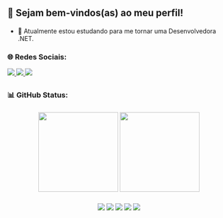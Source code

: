 <h2>🥰 Sejam bem-vindos(as) ao meu perfil!</h2>
<h4></h4>

- 🔭 Atualmente estou estudando para me tornar uma Desenvolvedora .NET. 

<h3>🌐 Redes Sociais: </h3>

<div>
    <a href="mailto:thaisbs1405@gmail.com" target="_blank">
        <img src="https://img.shields.io/badge/Gmail-D14836?style=for-the-badge&logo=gmail&logoColor=white" >
    </a>
    <a href="https://www.linkedin.com/in/thais-barbosa-034719237/" target="_blank">
        <img src="https://img.shields.io/badge/LinkedIn-0077B5?style=for-the-badge&logo=linkedin&logoColor=white" >
    </a>
    <a href="https://www.instagram.com/bsthaiss" target="_blank">
        <img src="https://img.shields.io/badge/Instagram-E4405F?style=for-the-badge&logo=instagram&logoColor=white" >
    </a>
</div>

##

<h3>📊 GitHub Status: </h3>

###

<div align="center">
    <a href="https://github.com/bsthaiss"></a>
    <img height="180em" src="https://github-readme-stats.vercel.app/api?username=bsthaiss&theme=radical&show_icons=true" >
     <img height="180em" src="https://github-readme-stats.vercel.app/api/top-langs/?username=bsthaiss&layout=compact&langs_count=16&theme=radical"/>
</div>

###

<div align="center" style="display: inline_block">
    <img src="https://img.shields.io/badge/.NET-5C2D91?style=for-the-badge&logo=.net&logoColor=white">
    <img src="https://img.shields.io/badge/HTML5-E34F26?style=for-the-badge&logo=html5&logoColor=white" >
    <img src="https://img.shields.io/badge/CSS3-1572B6?style=for-the-badge&logo=css3&logoColor=white" >
    <img src="https://img.shields.io/badge/JavaScript-F7DF1E?style=for-the-badge&logo=javascript&logoColor=black" >
    <img src="https://img.shields.io/badge/Python-3776AB?style=for-the-badge&logo=python&logoColor=white" >
</div>
